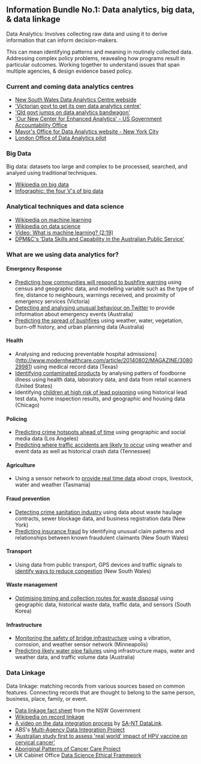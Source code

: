 ## Information Bundle No.1: Data analytics, big data, & data linkage

Data Analytics: Involves collecting raw data and using it to derive information that can inform decision-makers.

This can mean identifying patterns and meaning in routinely collected data.  Addressing complex policy problems, reavealing how programs result in particular outcomes.  Working together to understand issues that span multiple agencies, & design evidence based policy.

### Current and coming data analytics centres

+ [New South Wales Data Analytics Centre webside](https://www.finance.nsw.gov.au/ict/nsw-data-analytics-centre)
+ ['Victorian govt to get its own data analytics centre'](https://www.itnews.com.au/news/victorian-govt-to-get-its-own-data-analytics-centre-439093)
+ ['Qld govt jumps on data analytics bandwagon'](https://www.itnews.com.au/news/qld-govt-jumps-on-data-analytics-bandwagon-449808)
+ ['Our New Center for Enhanced Analytics' - US Government Accountability Office](https://blog.gao.gov/2016/09/13/our-new-center-for-advanced-analytics/)
+ [Mayor's Office for Data Analytics website - New York City](http://www.nyc.gov/html/analytics/html/home/home.shtml)
+ [London Office of Data Analytics pilot](https://data.london.gov.uk/dataset/london-office-of-data-analytics)

### Big Data

Big data: datasets too large and complex to be processed, searched, and analyed using traditional techniques.

+ [Wikipedia on big data](https://en.wikipedia.org/wiki/Big_data)
+ [Infographic: the four V's of big data](http://www.ibmbigdatahub.com/infographic/four-vs-big-data)

### Analytical techniques and data science

+ [Wikipedia on machine learning](https://en.wikipedia.org/wiki/Machine_learning)
+ [Wikipedia on data science](https://en.wikipedia.org/wiki/Data_science)
+ [Video: What is machine learning? (2:19)](https://www.youtube.com/watch?v=f_uwKZIAeM0)
+ [DPM&C's 'Data Skills and Capability in the Australian Public Service'](https://www.dpmc.gov.au/sites/default/files/publications/data-skills-capability.pdf)

### What are we using data analytics for?

#### Emergency Response

+ [Predicting how communities will respond to bushfire warning](http://beloglazov.info/papers/2016-smpt-wildfire-evacuation.pdf) using census and geographic data, and modelling variable such as the type of fire, distance to neighbours, warnings received, and proximity of emergency services (Victoria)
+ [Detecting and analysing unusual behaviour on Twitter](https://www.csiro.au/en/Research/D61/Areas/Data-for-decisions/Disaster-management/ESA) to provide information about emergency events (Australia)
+ [Predicting the spread of bushfires](https://www.csiro.au/en/Research/D61/Areas/Data-for-decisions/Disaster-management/Spark) using weather, water, vegetation, burn-off history, and urban planning data (Australia)

#### Health

+ Analysing and reducing preventable hospital admissions](http://www.modernhealthcare.com/article/20140802/MAGAZINE/308029981) using medical record data (Texas)
+ [Identifying contaminated products](http://www.sigspatial.org/sigspatial-special-issues/sigspatial-special-volume-8-number-1-march-2016/Paper1.pdf) by analysing patters of foodborne illness using health data, laboratory data, and data from retail scanners (United States)
+ Identifying [children at high risk of lead poisoning](https://dssg.uchicago.edu/wp-content/uploads/2016/01/p2039-potash.pdf) using historical lead test data, home inspection results, and geographic and housing data (Chicago)

#### Policing

+ [Predicting crime hotspots ahead of time](https://www.theguardian.com/cities/2014/jun/25/predicting-crime-lapd-los-angeles-police-data-analysis-algorithm-minority-report) using geographic and social media data (Los Angeles)
+ [Predicting where traffic accidents are likely to occur](https://gcn.com/articles/2017/02/09/big-data-crash-prediction.aspx) using weather and event data as well as historical crash data (Tennessee)

#### Agriculture
+ Using a sensor network to [provide real time data](http://www.sense-t.org.au/projects-and-research/agriculture) about crops, livestock, water and weather (Tasmania)

#### Fraud prevention

+ [Detecting crime sanitation industry](http://cseweb.ucsd.edu/~elkan/255/NewYorkFT.pdf) using data about waste haulage contracts, sewer blockage data, and business registration data  (New York)
+ [Predicting insurance fraud](https://www.itnews.com.au/news/how-data-is-helping-nsws-insurance-watchdog-flag-dodgy-compo-claims-430061) by identifying unusual claim patterns and relationships between known fraudulent claimants (New South Wales)

#### Transport

+ Using data from public transport, GPS devices and traffic signals to [identify ways to reduce congestion](https://www.itnews.com.au/news/data61-out-to-bust-sydney-congestion-418034) (New South Wales)

#### Waste management

+ [Optimising timing and collection routes for waste disposal](https://datafloq.com/read/how-big-data-shapes-urban-waste-management-service/662) using geographic data, historical waste data, traffic data, and sensors (South Korea)

#### Infrastructure

+ [Monitoring the safety of bridge infrastructure](https://datafloq.com/read/5-ways-big-data-will-improve-civil-infrastructure/1477) using a vibration, corrosion, and weather sensor network (Minneapolis)
+ [Predicting likely water pipe failures](https://research.csiro.au/data61/water-pipe-failure-prediction/) using infrastructure maps, water and weather data, and traffic volume data (Australia)

### Data Linkage

Data linkage: matching records from various sources based on common features.  Connecting records that are thought to belong to the same person, business, place, family, or event.

+ [Data linkage fact sheet](https://www.finance.nsw.gov.au/ict/sites/default/files/resources/Fact%20Sheet%20-%20Data%20Linkage.pdf) from the NSW Government
+ [Wikipedia on record linkage](https://en.wikipedia.org/wiki/Record_linkage)
+ [A video on the data integration process](https://www.youtube.com/v/vLYGcbxrIPA) by [SA-NT DataLink](https://www.santdatalink.org.au/).
+ ABS's [Multi-Agency Data Integration Project](http://www.abs.gov.au/ausstats/abs@.nsf/be4aa82cd8cf7f07ca2570d60018da27/5eaa695de4bc61d1ca257f4c00170b7f!OpenDocument)
+ ['Australian study first to assess 'real world' impact of HPV vaccine on cervical cancer'](http://www.cancer.org.au/news/blog/prevention/australian-study-first-to-assess-real-world-impact-of-hpv-vaccine-on-cervical-cancer.html)
+ [Aboriginal Patterns of Cancer Care Project](http://www.healthinfonet.ecu.edu.au/key-resources/programs-projects?pid=1562)
+ UK Cabinet Office [Data Science Ethical Framework](https://www.gov.uk/government/publications/data-science-ethical-framework)
